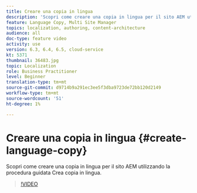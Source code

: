 ```yaml
---
title: Creare una copia in lingua
description: 'Scopri come creare una copia in lingua per il sito AEM utilizzando la procedura guidata Crea copia in lingua.  '
feature: Language Copy, Multi Site Manager
topics: localization, authoring, content-architecture
audience: all
doc-type: feature video
activity: use
version: 6.3, 6.4, 6.5, cloud-service
kt: 5371
thumbnail: 36483.jpg
topic: Localization
role: Business Practitioner
level: Beginner
translation-type: tm+mt
source-git-commit: d9714b9a291ec3ee5f3dba9723de72bb120d2149
workflow-type: tm+mt
source-wordcount: '51'
ht-degree: 1%

---
```



# Creare una copia in lingua {#create-language-copy}

Scopri come creare una copia in lingua per il sito AEM utilizzando la procedura guidata Crea copia in lingua.

>[!VIDEO](https://video.tv.adobe.com/v/36483?quality=12&learn=on)
